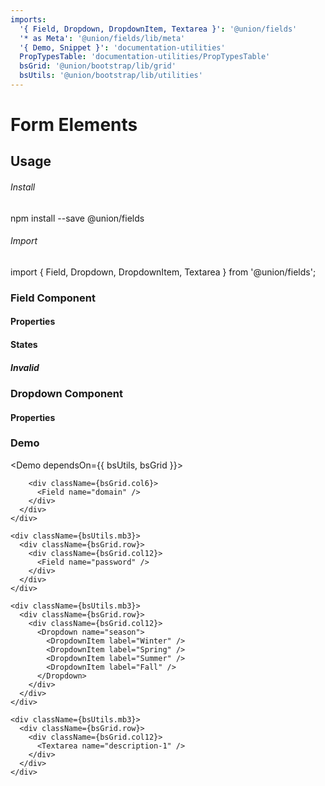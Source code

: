 ```yaml
---
imports:
  '{ Field, Dropdown, DropdownItem, Textarea }': '@union/fields'
  '* as Meta': '@union/fields/lib/meta'
  '{ Demo, Snippet }': 'documentation-utilities'
  PropTypesTable: 'documentation-utilities/PropTypesTable'
  bsGrid: '@union/bootstrap/lib/grid'
  bsUtils: '@union/bootstrap/lib/utilities'
---
```


# Form Elements

## Usage

###### Install

<Snippet lang="bash">
npm install --save @union/fields
</Snippet>

###### Import

<Snippet lang="javascript">
import { Field, Dropdown, DropdownItem, Textarea } from '@union/fields';
</Snippet>


### Field Component

<Demo>
  <Field name="email" />
</Demo>

#### Properties

<PropTypesTable metadata={Meta.Field.props} />

#### States

##### Invalid

<Demo>
  <Field name="email" valid={false} validationMessage="Something went wrong" />
</Demo>

### Dropdown Component

<Demo>
  <Dropdown name="email" />
</Demo>

#### Properties

<PropTypesTable metadata={Meta.Dropdown.props} />

### Demo

<Demo dependsOn={{ bsUtils, bsGrid }}>
  <div>
    <div className={bsUtils.mb3}>
      <div className={bsGrid.row}>
        <div className={bsGrid.col6}>
          <Field name="email" />
        </div>

        <div className={bsGrid.col6}>
          <Field name="domain" />
        </div>
      </div>
    </div>

    <div className={bsUtils.mb3}>
      <div className={bsGrid.row}>
        <div className={bsGrid.col12}>
          <Field name="password" />
        </div>
      </div>
    </div>

    <div className={bsUtils.mb3}>
      <div className={bsGrid.row}>
        <div className={bsGrid.col12}>
          <Dropdown name="season">
            <DropdownItem label="Winter" />
            <DropdownItem label="Spring" />
            <DropdownItem label="Summer" />
            <DropdownItem label="Fall" />
          </Dropdown>
        </div>
      </div>
    </div>

    <div className={bsUtils.mb3}>
      <div className={bsGrid.row}>
        <div className={bsGrid.col12}>
          <Textarea name="description-1" />
        </div>
      </div>
    </div>
  </div>
</Demo>
